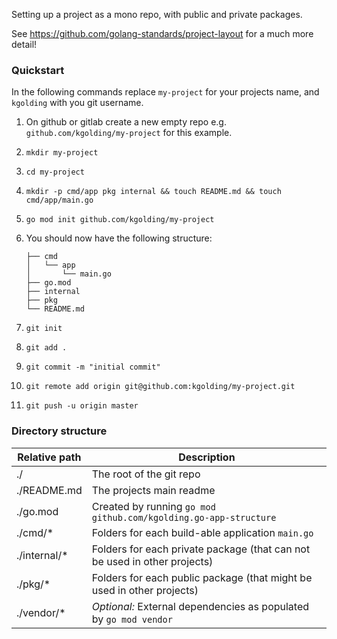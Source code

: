  

Setting up a project as a mono repo, with public and private packages.

See https://github.com/golang-standards/project-layout for a much more detail!

### Quickstart

In the following commands replace `my-project` for your projects name, and `kgolding` with you git username.

1. On github or gitlab create a new empty repo e.g. `github.com/kgolding/my-project` for this example.

2. `mkdir my-project`

3. `cd my-project`

4. `mkdir -p cmd/app pkg internal && touch README.md && touch cmd/app/main.go`

5. `go mod init github.com/kgolding/my-project`

6. You should now have the following structure:

   ```
   ├── cmd
   │   └── app
   │       └── main.go
   ├── go.mod
   ├── internal
   ├── pkg
   └── README.md
   ```

7. `git init`

8. `git add .`

9. `git commit -m "initial commit"`

10. `git remote add origin git@github.com:kgolding/my-project.git`

11. `git push -u origin master`

### Directory structure

| Relative path | Description                                                  |
| ------------- | ------------------------------------------------------------ |
| ./            | The root of the git repo                                     |
| ./README.md   | The projects main readme                                     |
| ./go.mod      | Created by running `go mod github.com/kgolding.go-app-structure` |
| ./cmd/*       | Folders for each build-able application `main.go`            |
| ./internal/*  | Folders for each private package (that can not be used in other projects) |
| ./pkg/*       | Folders for each public package (that might be used in other projects) |
| ./vendor/*    | *Optional:* External dependencies as populated by `go mod vendor` |



